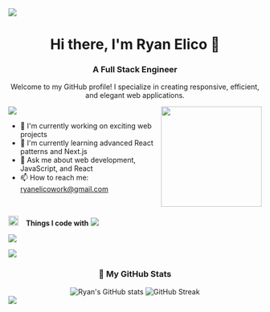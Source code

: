 <img src="https://user-images.githubusercontent.com/73097560/115834477-dbab4500-a447-11eb-908a-139a6edaec5c.gif">

<h1 align="center">Hi there, I'm Ryan Elico 👋</h1>

<h3 align="center">A Full Stack Engineer</h3>

<div align="center">
  <p>Welcome to my GitHub profile! I specialize in creating responsive, efficient, and elegant web applications.</p>
</div>

<img src="https://user-images.githubusercontent.com/73097560/115834477-dbab4500-a447-11eb-908a-139a6edaec5c.gif">

<img align='right' src='https://user-images.githubusercontent.com/5713670/87202985-820dcb80-c2b6-11ea-9f56-7ec461c497c3.gif' width='200'>

- 🔭 I'm currently working on exciting web projects
- 🌱 I'm currently learning advanced React patterns and Next.js
- 💬 Ask me about web development, JavaScript, and React
- 📫 How to reach me: ryanelicowork@gmail.com

<br/>

<img src="https://media2.giphy.com/media/QssGEmpkyEOhBCb7e1/giphy.gif?cid=ecf05e47a0n3gi1bfqntqmob8g9aid1oyj2wr3ds3mg700bl&rid=giphy.gif" width="20"> &ensp; <b>Things I code with</b>
<img src="https://user-images.githubusercontent.com/73097560/115834477-dbab4500-a447-11eb-908a-139a6edaec5c.gif"><br>

<p align="left">
<img src="https://skillicons.dev/icons?i=html,css,js,ts,nextjs,react,tailwind,figma,nodejs,express,prisma,mongodb,mysql,git,github,vscode,vercel" />
</p>

<img src="https://user-images.githubusercontent.com/73097560/115834477-dbab4500-a447-11eb-908a-139a6edaec5c.gif">

<div align="center">
  <h3>🚀 My GitHub Stats</h3>
  <img src="https://github-readme-stats-salesp07.vercel.app/api?username=Ryan-ark&count_private=true&show_icons=true&theme=dark&rank_icon=github&hide_border=true&border_radius=10" alt="Ryan's GitHub stats" />
  <img src="https://github-readme-streak-stats-salesp07.vercel.app/?user=Ryan-ark&count_private=true&theme=dark&hide_border=true&border_radius=10" alt="GitHub Streak" />
</div>

<img src="https://user-images.githubusercontent.com/73097560/115834477-dbab4500-a447-11eb-908a-139a6edaec5c.gif"> 